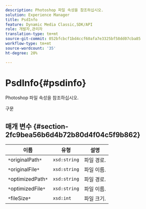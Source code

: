 ```yaml
---
description: Photoshop 파일 속성을 참조하십시오.
solution: Experience Manager
title: PsdInfo
feature: Dynamic Media Classic,SDK/API
role: 개발자,관리자
translation-type: tm+mt
source-git-commit: 052bfcbcf1bd4ccf60afa7e3325bf58dd07cba85
workflow-type: tm+mt
source-wordcount: '35'
ht-degree: 20%

---
```



# PsdInfo{#psdinfo}

Photoshop 파일 속성을 참조하십시오.

구문

## 매개 변수 {#section-2fc9bea56b6d4b72b80d4f04c5f9b862}

| 이름 | 유형 | 설명 |
|---|---|---|
| `*`originalPath`*` | `xsd:string` | 파일 경로. |
| `*`originalFile`*` | `xsd:string` | 파일 이름. |
| `*`optimizedPath`*` | `xsd:string` | 파일 경로. |
| `*`optimizedFile`*` | `xsd:string` | 파일 이름. |
| `*`fileSize`*` | `xsd:int` | 파일 크기. |

